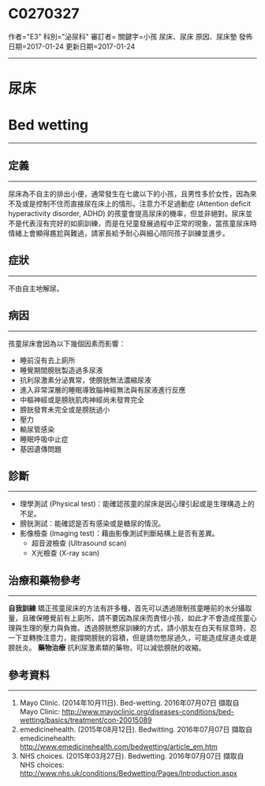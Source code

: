 # C0270327
作者="E3"
科別="泌尿科"
審訂者=
關鍵字=小孩 尿床、尿床 原因、尿床墊
發佈日期=2017-01-24
更新日期=2017-01-24

----------
# 尿床
# Bed wetting
----------
## 定義
----------

尿床為不自主的排出小便，通常發生在七歲以下的小孩，且男性多於女性，因為來不及或是控制不住而直接尿在床上的情形。注意力不足過動症 (Attention deficit hyperactivity disorder, ADHD) 的孩童會提高尿床的機率，但並非絕對。尿床並不是代表沒有完好的如廁訓練，而是在兒童發展過程中正常的現象，當孩童尿床時情緒上會顯得尷尬與難過，請家長給予耐心與細心陪同孩子訓練並進步。

## 症狀
----------

不由自主地解尿。

## 病因
----------

孩童尿床會因為以下幾個因素而影響：

- 睡前沒有去上廁所
- 睡覺期間膀胱製造過多尿液
- 抗利尿激素分泌異常，使膀胱無法濃縮尿液
- 進入非常深層的睡眠導致腦神經無法與有尿液進行反應
- 中樞神經或是膀胱肌肉神經尚未發育完全
- 膀胱發育未完全或是膀胱過小
- 壓力
- 輸尿管感染
- 睡眠呼吸中止症
- 基因遺傳問題
## 診斷
----------
- 理學測試 (Physical test)：能確認孩童的尿床是因心理引起或是生理構造上的不足。
- 膀胱測試：能確認是否有感染或是糖尿的情況。
- 影像檢查 (Imaging test)：藉由影像測試判斷結構上是否有差異。
  - 超音波檢查 (Ultrasound scan)
  - X光檢查 (X-ray scan)
## 治療和藥物參考
----------

**自我訓練**
矯正孩童尿床的方法有許多種，首先可以透過限制孩童睡前的水分攝取量，且確保睡覺前有上廁所，請不要因為尿床而責怪小孩，如此才不會造成孩童心理與生理的壓力與負擔。透過膀胱憋尿訓練的方式，請小朋友在白天有尿意時，忍一下並轉換注意力，能撐開膀胱的容積，但是請勿憋尿過久，可能造成尿道炎或是膀胱炎。
**藥物治療**
抗利尿激素類的藥物，可以減低膀胱的收縮。

## 參考資料
----------
1. Mayo Clinic. (2014年10月11日). Bed-wetting. 2016年07月07日 擷取自 Mayo Clinic:
  http://www.mayoclinic.org/diseases-conditions/bed-wetting/basics/treatment/con-20015089
2. emedicinehealth. (2015年08月12日). Bedwitting. 2016年07月07日 擷取自 emedicinehealth:
  http://www.emedicinehealth.com/bedwetting/article_em.htm
3. NHS choices. (2015年03月27日). Bedwetting. 2016年07月07日 擷取自 NHS choices:
  http://www.nhs.uk/conditions/Bedwetting/Pages/Introduction.aspx

